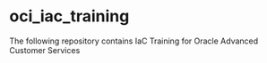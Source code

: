 # oci_iac_training
The following repository contains IaC Training for Oracle Advanced Customer Services